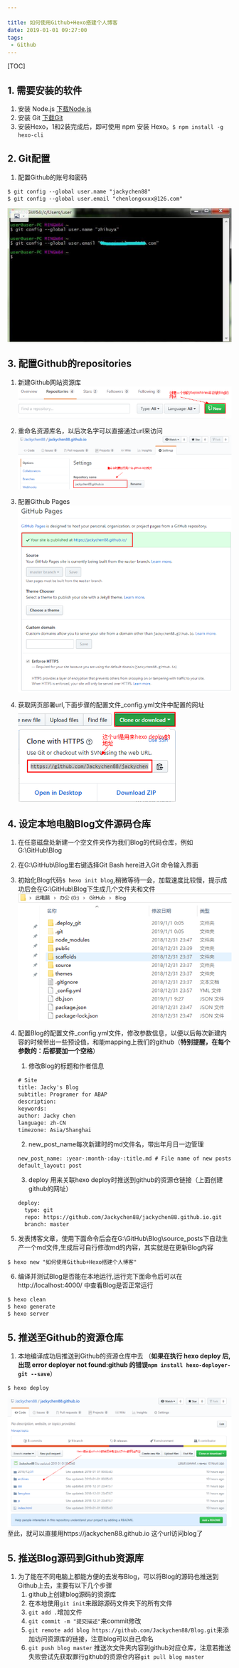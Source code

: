 ```yaml
---

title: 如何使用Github+Hexo搭建个人博客
date: 2019-01-01 09:27:00
tags: 
 - Github
---
```


[TOC]


##  1. 需要安装的软件
1. 安装 Node.js [下载Node.js](https://nodejs.org/en/)
2. 安装 Git [下载Git](https://github.com/waylau/git-for-win)
3. 安装Hexo，1和2装完成后，即可使用 npm 安装 Hexo。``$ npm install -g hexo-cli``

## 2. Git配置
1. 配置Github的账号和密码<br>
```git
$ git config --global user.name "jackychen88"
$ git config --global user.email "chenlongxxxx@126.com"
```
![Git Bash配置账号](https://raw.githubusercontent.com/Jackychen88/Picture/master/20190101093448.png)

## 3. 配置Github的repositories 
   1. 新建Github网站资源库
![创建Github的网站资源库](https://raw.githubusercontent.com/Jackychen88/Picture/master/20190101101148.png)
   2. 重命名资源库名，以后次名字可以直接通过url来访问
![配置Github的资源库名](https://raw.githubusercontent.com/Jackychen88/Picture/master/20190101101352.png)
   3. 配置Github Pages
![配置Github Pages](https://raw.githubusercontent.com/Jackychen88/Picture/master/20190101101619.png)

4. 获取网页部署url,下面步骤的配置文件\_config.yml文件中配置的网址
![取网页部署url](https://raw.githubusercontent.com/Jackychen88/Picture/master/20190101101817.png)

## 4. 设定本地电脑Blog文件源码仓库
1. 在任意磁盘处新建一个空文件夹作为我们Blog的代码仓库，例如G:\GitHub\Blog

2. 在G:\GitHub\Blog里右键选择Git Bash here进入Git 命令输入界面

3. 初始化Blog代码``$ hexo init blog``,稍微等待一会，加载速度比较慢，提示成功后会在G:\GitHub\Blog下生成几个文件夹和文件<br>
     ![hexo初始化](https://raw.githubusercontent.com/Jackychen88/Picture/master/20190101094722.png)

4. 配置Blog的配置文件\_config.yml文件，修改参数信息，以便以后每次新建内容的时候带出一些预设值，和能mapping上我们的github（**特别提醒，在每个参数的：后都要加一个空格**）

   1. 修改Blog的标题和作者信息

   ```
   # Site
   title: Jacky's Blog
   subtitle: Programer for ABAP
   description: 
   keywords:
   author: Jacky chen
   language: zh-CN
   timezone: Asia/Shanghai
   ```
   2. new_post_name每次新建时的md文件名，带出年月日一边管理

   ```
   new_post_name: :year-:month-:day-:title.md # File name of new posts
   default_layout: post
   ```
   3. deploy 用来关联hexo deploy时推送到github的资源仓链接（上面创建github的网址）

   ``` 
   deploy:
     type: git
     repo: https://github.com/Jackychen88/jackychen88.github.io.git
     branch: master
   ```
5. 发表博客文章，使用下面命令后会在G:\GitHub\Blog\source\_posts下自动生产一个md文件,生成后可自行修改md的内容，其实就是在更新Blog内容
```
$ hexo new "如何使用Github+Hexo搭建个人博客"
```
6. 编译并测试Blog是否能在本地运行,运行完下面命令后可以在http://localhost:4000/ 中查看Blog是否正常运行
```
$ hexo clean
$ hexo generate
$ hexo server
```
## 5. 推送至Github的资源仓库
1. 本地编译成功后推送到Github的资源仓库中去 （**如果在执行 hexo deploy 后,出现 error deployer not found:github 的错误``npm install hexo-deployer-git --save``**）

```
$ hexo deploy
```
![推送内容到github](https://raw.githubusercontent.com/Jackychen88/Picture/master/20190101102411.png)
至此，就可以直接用https://jackychen88.github.io 这个url访问blog了
## 5. 推送Blog源码到Github资源库
1. 为了能在不同电脑上都能方便的去发布Blog，可以将Blog的源码也推送到Github上去，主要有以下几个步骤
   1. github上创建blog源码的资源库
   2. 在本地使用``git init``来跟踪源码文件夹下的所有文件
   3. ``git add .``增加文件
   4. ``git commit -m "提交描述"``来commit修改
   5. ``git remote add blog https://github.com/Jackychen88/Blog.git``来添加访问资源库的链接，注意blog可以自己命名
   6. ``git push blog master`` 推送次文件夹内容到github对应仓库，注意若推送失败尝试先获取罪行github的资源仓内容``git pull blog master``
